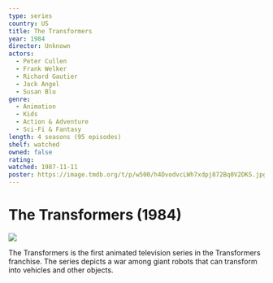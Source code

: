 ```yaml
---
type: series
country: US
title: The Transformers
year: 1984
director: Unknown
actors:
  - Peter Cullen
  - Frank Welker
  - Richard Gautier
  - Jack Angel
  - Susan Blu
genre:
  - Animation
  - Kids
  - Action & Adventure
  - Sci-Fi & Fantasy
length: 4 seasons (95 episodes)
shelf: watched
owned: false
rating:
watched: 1987-11-11
poster: https://image.tmdb.org/t/p/w500/h4DvodvcLWh7xdpj872Bq0V2DKS.jpg
---
```


# The Transformers (1984)

![](https://image.tmdb.org/t/p/w500/h4DvodvcLWh7xdpj872Bq0V2DKS.jpg)

The Transformers is the first animated television series in the Transformers franchise. The series depicts a war among giant robots that can transform into vehicles and other objects.
